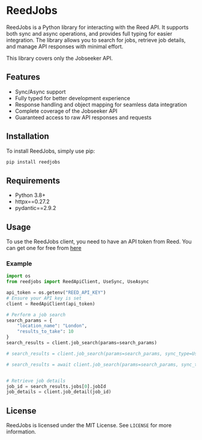 # ReedJobs

ReedJobs is a Python library for interacting with the Reed API. It supports both sync and async operations, and provides full typing for easier integration. The library allows you to search for jobs, retrieve job details, and manage API responses with minimal effort.

This library covers only the Jobseeker API.

## Features

- Sync/Async support
- Fully typed for better development experience
- Response handling and object mapping for seamless data integration
- Complete coverage of the Jobseeker API
- Guaranteed access to raw API responses and requests

## Installation

To install ReedJobs, simply use pip:

```bash
pip install reedjobs
```

## Requirements

- Python 3.8+
- httpx==0.27.2
- pydantic==2.9.2

## Usage

To use the ReedJobs client, you need to have an API token from Reed. You can get one for free from [here](https://www.reed.co.uk/developers/Jobseeker)

### Example

```python
import os
from reedjobs import ReedApiClient, UseSync, UseAsync

api_token = os.getenv("REED_API_KEY")  
# Ensure your API key is set
client = ReedApiClient(api_token)

# Perform a job search
search_params = {
    "location_name": "London",
    "results_to_take": 10
}
search_results = client.job_search(params=search_params)

# search_results = client.job_search(params=search_params, sync_type=UseSync)

# search_results = await client.job_search(params=search_params, sync_type=UseAsync)


# Retrieve job details
job_id = search_results.jobs[0].jobId
job_details = client.job_detail(job_id)
```


## License

ReedJobs is licensed under the MIT License. See `LICENSE` for more information.
